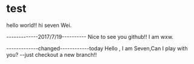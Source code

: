 # test

hello world!!
hi seven Wei.

-------------2017/7/19----------
Nice to see you github!!
I am wxw.

-------------changed------------today
Hello , I am Seven,Can I play with you?
--just checkout a new branch!!
